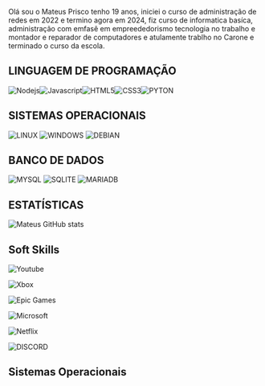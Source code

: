 Olá sou o Mateus Prisco tenho 19 anos, iniciei o curso de administração de redes em 2022 e termino agora em 2024, fiz curso de informatica basíca, administração com emfasê em empreededorismo tecnologia no trabalho e montador e reparador de computadores e atulamente trablho no Carone e terminado o curso da escola.

## LINGUAGEM DE PROGRAMAÇÃO
![Nodejs](https://img.shields.io/badge/Node.js-43853D?style=for-the-badge&logo=node.js&logoColor=black)![Javascript](https://img.shields.io/badge/JavaScript-F7DF1E?style=for-the-badge&logo=javascript&logoColor=black)![HTML5](https://img.shields.io/badge/HTML5-E34F26?style=for-the-badge&logo=html5&logoColor=white)![CSS3](https://img.shields.io/badge/CSS3-1572B6?style=for-the-badge&logo=css3&logoColor=white)![PYTON](https://img.shields.io/badge/Python-14354C?style=for-the-badge&logo=python&logoColor=white)

## SISTEMAS OPERACIONAIS
![LINUX](https://img.shields.io/badge/Linux-FCC624?style=for-the-badge&logo=linux&logoColor=black)
![WINDOWS](https://img.shields.io/badge/Windows-0078D6?style=for-the-badge&logo=windows&logoColor=white)
![DEBIAN](https://img.shields.io/badge/Debian-A81D33?style=for-the-badge&logo=debian&logoColor=white)

## BANCO DE DADOS
![MYSQL](https://img.shields.io/badge/MySQL-00000F?style=for-the-badge&logo=mysql&logoColor=white)
![SQLITE](https://img.shields.io/badge/SQLite-07405E?style=for-the-badge&logo=sqlite&logoColor=white)
![MARIADB](https://img.shields.io/badge/MariaDB-003545?style=for-the-badge&logo=mariadb&logoColor=white)

## ESTATÍSTICAS
![Mateus GitHub stats](https://github-readme-stats.vercel.app/api?username=mateusprisco&show_icons=true)

## Soft Skills
![Youtube](https://img.shields.io/badge/YouTube_Music-FF0000?style=for-the-badge&logo=youtube-music&logoColor=white)

![Xbox](https://img.shields.io/badge/Xbox-107C10?style=for-the-badge&logo=xbox&logoColor=white)

![Epic Games](https://img.shields.io/badge/Epic%20Games-313131?style=for-the-badge&logo=Epic%20Games&logoColor=white)

![Microsoft](https://img.shields.io/badge/Microsoft-666666?style=for-the-badge&logo=microsoft&logoColor=white)

![Netflix](https://img.shields.io/badge/Netflix-E50914?style=for-the-badge&logo=netflix&logoColor=white)

![DISCORD](https://img.shields.io/badge/Discord-7289DA?style=for-the-badge&logo=discord&logoColor=white)

## Sistemas Operacionais

